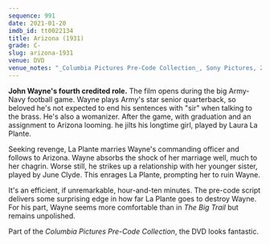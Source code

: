 ```yaml
---
sequence: 991
date: 2021-01-20
imdb_id: tt0022134
title: Arizona (1931)
grade: C-
slug: arizona-1931
venue: DVD
venue_notes: "_Columbia Pictures Pre-Code Collection_, Sony Pictures, 2012"
---
```


**John Wayne's fourth credited role.** The film opens during the big Army-Navy football game. Wayne plays Army's star senior quarterback, so beloved he's not expected to end his sentences with "sir" when talking to the brass. He's also a womanizer. After the game, with graduation and an assignment to Arizona looming. he jilts his longtime girl, played by Laura La Plante.

<!-- end -->

Seeking revenge, La Plante marries Wayne's commanding officer and follows to Arizona. Wayne absorbs the shock of her marriage well, much to her chagrin. Worse still, he strikes up a relationship with her younger sister, played by June Clyde. This enrages La Plante, prompting her to ruin Wayne.

It's an efficient, if unremarkable, hour-and-ten minutes. The pre-code script delivers some surprising edge in how far La Plante goes to destroy Wayne. For his part, Wayne seems more comfortable than in <span data-imdb-id="tt0020691">_The Big Trail_</a> but remains unpolished.

Part of the _Columbia Pictures Pre-Code Collection_, the DVD looks fantastic.
